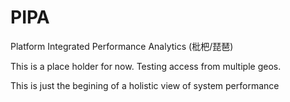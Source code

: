 # PIPA
Platform Integrated Performance Analytics (枇杷/琵琶)

This is a place holder for now. Testing access from multiple geos.

This is just the begining of a holistic view of system performance